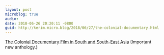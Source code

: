 ```yaml
---
layout: post
microblog: true
audio: 
date: 2018-06-26 20:20:11 -0800
guid: http://kerim.micro.blog/2018/06/27/the-colonial-documentary.html
---
```

[The Colonial Documentary Film in South and South-East Asia](https://edinburghuniversitypress.com/book-the-colonial-documentary-film-in-south-and-south-east-asia.html) (Important new anthology.)
